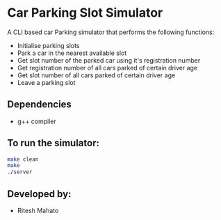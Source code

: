 # Car Parking Slot Simulator

A CLI based car Parking simulator that performs the following functions:

- Initialise parking slots 
- Park a car in the nearest available slot 
- Get slot number of the parked car using it's registration number
- Get registration number of all cars parked of certain driver age
- Get slot number of all cars parked of certain driver age
- Leave a parking slot

## Dependencies
- g++ compiler

## To run the simulator:
```bash 
make clean
make
./server
```

## Developed by:
- Ritesh Mahato

